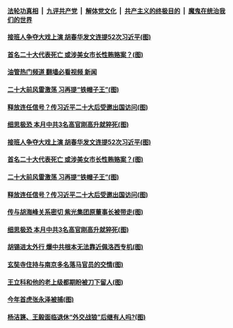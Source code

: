 ####  [法轮功真相](../../../../basic/blob/master/README.md?t=07281232) &nbsp;|&nbsp; [九评共产党](../../../../9ping.md/blob/master/README.md?t=07281232) &nbsp;|&nbsp; [解体党文化](../../../../jtdwh.md/blob/master/README.md?t=07281232)  &nbsp;|&nbsp; [共产主义的终极目的](../../../../gczydzjmd.md/blob/master/README.md?t=07281232) &nbsp;|&nbsp; [魔鬼在统治我们的世界](../../../../mgztzwmdsj.md/blob/master/README.md?t=07281232) 

#### [接班人争夺大戏上演 胡春华发文连提52次习近平(图)](../pages/p2/1012868.md?t=07281232) 

#### [首名二十大代表死亡 或涉美女市长性贿赂案？(图)](../pages/p2/1012774.md?t=07281232) 

#### [油管热门频道 翻墙必看视频 新闻](http://45.76.130.85:81/youtube.html?07281232)

#### [二十大前风雷激荡 习再提“铁帽子王”(图)](../pages/p2/1012783.md?t=07281232) 


#### [释放连任信号？传习近平二十大后受邀出国访问(图)](../pages/p2/1012810.md?t=07281232) 

#### [细思极恐 本月中共3名高官刚高升就猝死(图)](../pages/p2/1012707.md?t=07281232) 

#### [接班人争夺大戏上演 胡春华发文连提52次习近平(图)](../pages/p2/1012868.md?t=07281232) 

#### [首名二十大代表死亡 或涉美女市长性贿赂案？(图)](../pages/p2/1012774.md?t=07281232) 


#### [二十大前风雷激荡 习再提“铁帽子王”(图)](../pages/p2/1012783.md?t=07281232) 



#### [释放连任信号？传习近平二十大后受邀出国访问(图)](../pages/p2/1012810.md?t=07281232) 

#### [传与胡海峰关系密切 紫光集团原董事长被带走(图)](../pages/p2/1012718.md?t=07281232) 


#### [细思极恐 本月中共3名高官刚高升就猝死(图)](../pages/p2/1012707.md?t=07281232) 


#### [胡锡进太外行 爆中共根本无法靠近佩洛西专机(图)](../pages/p2/1012758.md?t=07281232) 




#### [玄奘寺住持与南京多名落马官员的交情(图)](../pages/p2/1012632.md?t=07281232) 

#### [王立科和他的老上级都期盼被刀下留人(图)](../pages/p2/1012694.md?t=07281232) 

#### [今年首虎张永泽被捕(图)](../pages/p2/1012680.md?t=07281232) 

#### [杨洁篪、王毅面临退休“外交战狼”后继有人吗?(图)](../pages/p2/1012627.md?t=07281232) 


<img src='http://gfw-breaker.win/goodnews/indexes/p2.md' width='0px' height='0px'/>
